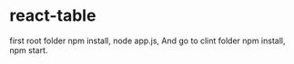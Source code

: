 # react-table
first root folder
npm install,
node app.js,
And
go to clint folder 
npm install,
npm start.
